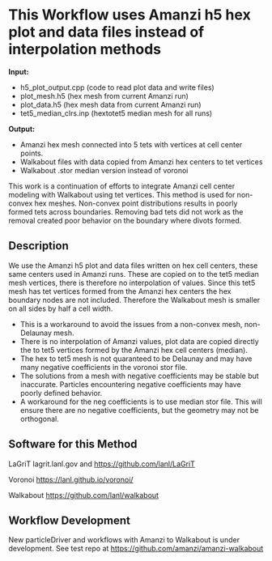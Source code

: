 # This Workflow uses Amanzi h5 hex plot and data files instead of interpolation methods  

<b>Input:</b><br>
- h5_plot_output.cpp (code to read plot data and write files)
- plot_mesh.h5 (hex mesh from current Amanzi run)
- plot_data.h5 (hex mesh data from current Amanzi run)
- tet5_median_clrs.inp (hextotet5 median mesh for all runs)

<b>Output:</b><br>
- Amanzi hex mesh connected into 5 tets with vertices at cell center points.
- Walkabout files with data copied from Amanzi hex centers to tet vertices
- Walkabout .stor median version instead of voronoi


This work is a continuation of efforts to integrate Amanzi cell center modeling with Walkabout using tet vertices.
This method is used for non-convex hex meshes. Non-convex point distributions results in poorly formed tets across boundaries. Removing bad tets did not work as the removal created poor behavior on the boundary where divots formed.


## Description

We use the Amanzi h5 plot and data files written on hex cell centers, these same centers used in Amanzi runs.
These are copied on to the tet5 median mesh vertices, there is therefore no interpolation of values.
Since this tet5 mesh has tet vertices formed from the Amanzi hex centers the hex boundary nodes are not included.
Therefore the Walkabout mesh is smaller on all sides by half a cell width.

- This is a workaround to avoid the issues from a non-convex mesh, non-Delaunay mesh.
- There is no interpolation of Amanzi values, plot data are copied directly the to tet5 vertices formed by the Amanzi hex cell centers (median).
- The hex to tet5 mesh is not quaranteed to be Delaunay and may have many negative coefficients in the voronoi stor file.
- The solutions from a mesh with negative coefficients may be stable but inaccurate. Particles encountering negative coefficients may have poorly defined behavior. 
- A workaround for the neg coefficients is to use median stor file. This will ensure there are no negative coefficients, but the geometry may not be orthogonal. 

## Software for this Method

LaGriT lagrit.lanl.gov and https://github.com/lanl/LaGriT

Voronoi https://lanl.github.io/voronoi/

Walkabout https://github.com/lanl/walkabout


## Workflow Development 

New particleDriver and workflows with Amanzi to Walkabout is under development.
See test repo at https://github.com/amanzi/amanzi-walkabout

